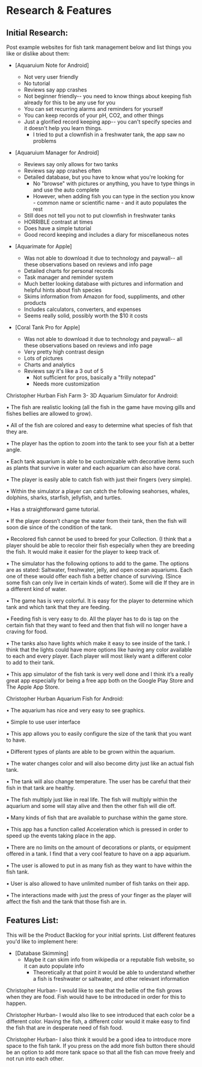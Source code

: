 # Research & Features

## Initial Research:

Post example websites for fish tank management below and list things you like or dislike about them:

* [Aquaruium Note for Android]
  * Not very user friendly
  * No tutorial
  * Reviews say app crashes
  * Not beginner friendly-- you need to know things about keeping fish already for this to be any use for you
  * You can set recurring alarms and reminders for yourself
  * You can keep records of your pH, CO2, and other things
  * Just a glorified record keeping app-- you can't specify species and it doesn't help you learn things.
    * I tried to put a clownfish in a freshwater tank, the app saw no problems
    
* [Aquaruium Manager for Android]
  * Reviews say only allows for two tanks
  * Reviews say app crashes often
  * Detailed database, but you have to know what you're looking for
    * No "browse" with pictures or anything, you have to type things in and use the auto complete
    * However, when adding fish you can type in the section you know - common name or scientific name - and it auto populates the rest
  * Still does not tell you not to put clownfish in freshwater tanks
  * HORRIBLE contrast at times
  * Does have a simple tutorial
  * Good record keeping and includes a diary for miscellaneous notes
  
* [Aquarimate for Apple]
  * Was not able to download it due to technology and paywall-- all these observations based on reviews and info page
  * Detailed charts for personal records
  * Task manager and reminder system
  * Much better looking database with pictures and information and helpful hints about fish species
  * Skims information from Amazon for food, suppliments, and other products
  * Includes calculators, converters, and expenses
  * Seems really solid, possibly worth the $10 it costs
  
* [Coral Tank Pro for Apple]
  * Was not able to download it due to technology and paywall-- all these observations based on reviews and info page
  * Very pretty high contrast design
  * Lots of pictures
  * Charts and analytics
  * Reviews say it's like a 3 out of 5
    * Not sufficient for pros, basically a "frilly notepad"
    * Needs more customization
    

Christopher Hurban Fish Farm 3- 3D Aquarium Simulator for Android:

•	The fish are realistic looking (all the fish in the game have moving gills and fishes bellies are allowed to grow). 

•	All of the fish are colored and easy to determine what species of fish that they are.

•	The player has the option to zoom into the tank to see your fish at a better angle. 

•	Each tank aquarium is able to be customizable with decorative items such as plants that survive in water and each aquarium can also have coral. 

•	The player is easily able to catch fish with just their fingers (very simple).

•	Within the simulator a player can catch the following seahorses, whales, dolphins, sharks, starfish, jellyfish, and turtles.

•	Has a straightforward game tutorial. 

•	If the player doesn’t change the water from their tank, then the fish will soon die since of the condition of the tank. 

•	Recolored fish cannot be used to breed for your Collection. (I think that a player should be able to recolor their fish especially when they are breeding the fish. It would make it easier for the player to keep track of. 

•	The simulator has the following options to add to the game. The options are as stated: Saltwater, freshwater, jelly, and open ocean aquariums. Each one of these would offer each fish a better chance of surviving. (Since some fish can only live in certain kinds of water). Some will die If they are in a different kind of water. 

•	The game has is very colorful. It is easy for the player to determine which tank and which tank that they are feeding.

•	Feeding fish is very easy to do. All the player has to do is tap on the certain fish that they want to feed and then that fish will no longer have a craving for food. 

•	The tanks also have lights which make it easy to see inside of the tank. I think that the lights could have more options like having any color available to each and every player. Each player will most likely want a different color to add to their tank.

•	This app simulator of the fish tank is very well done and I think it’s a really great app especially for being a free app both on the Google Play Store and The Apple App Store. 


Christopher Hurban Aquarium Fish for Android: 

•	The aquarium has nice and very easy to see graphics.

•	Simple to use user interface

•	This app allows you to easily configure the size of the tank that you want to have. 

•	Different types of plants are able to be grown within the aquarium. 

•	The water changes color and will also become dirty just like an actual fish tank. 

•	The tank will also change temperature. The user has be careful that their fish in that tank are healthy. 

•	The fish multiply just like in real life. The fish will multiply within the aquarium and some will stay alive and then the other fish will die off. 

•	Many kinds of fish that are available to purchase within the game store. 

•	This app has a function called Acceleration which is pressed in order to speed up the events taking place in the app.

•	There are no limits on the amount of decorations or plants, or equipment offered in a tank. I find that a very cool feature to have on a app aquarium. 

•	The user is allowed to put in as many fish as they want to have within the fish tank. 

•	User is also allowed to have unlimited number of fish tanks on their app. 

•	The interactions made with just the press of your finger as the player will affect the fish and the tank that those fish are in. 


## Features List:

This will be the Product Backlog for your initial sprints. List different features you'd like to implement here:

* [Database Skimming]
  * Maybe it can skim info from wikipedia or a reputable fish website, so it can auto populate info
    * Theoretically at that point it would be able to understand whether a fish is freshwater or saltwater, and other relevant information
    
Christopher Hurban- I would like to see that the bellie of the fish grows when they are food. Fish would have to be introduced in order for this to happen. 

Christopher Hurban- I would also like to see introduced that each color be a different color. Having the fish, a different color would it make easy to find the fish that are in desperate need of fish food. 

Christopher Hurban- I also think it would be a good idea to introduce more space to the fish tank. If you press on the add more fish button there should be an option to add more tank space so that all the fish can move freely and not run into each other. 

    
